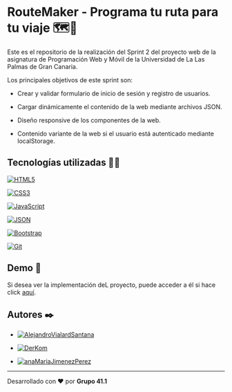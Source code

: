 # RouteMaker - Programa tu ruta para tu viaje 🗺️📍

Este es el repositorio de la realización del Sprint 2 del proyecto web de la asignatura de Programación Web y Móvil de la Universidad de La Las Palmas de Gran Canaria.

Los principales objetivos de este sprint son:

* Crear y validar formulario de inicio de sesión y registro de usuarios.

* Cargar dinámicamente el contenido de la web mediante archivos JSON.

* Diseño responsive de los componentes de la web.

* Contenido variante de la web si el usuario está autenticado mediante localStorage.

## Tecnologías utilizadas 👨‍💻

[![HTML5](https://img.shields.io/badge/-HTML5-black?style=flat&logo=html5)](https://html.spec.whatwg.org/multipage/)

[![CSS3](https://img.shields.io/badge/-CSS3-black?style=flat&logo=css3&logoColor=blue)](https://www.w3.org/TR/CSS/#css)

[![JavaScript](https://img.shields.io/badge/-JavaScript-black?style=flat&logo=javascript)](https://developer.mozilla.org/es/docs/Web/JavaScript)

[![JSON](https://img.shields.io/badge/-JSON-black?style=flat&logo=json)](https://www.json.org/json-en.html)

[![Bootstrap](https://img.shields.io/badge/-Bootstrap-black?style=flat&logo=bootstrap)](https://getbootstrap.com/)

[![Git](https://img.shields.io/badge/-Git-black?style=flat&logo=git)](https://git-scm.com/)

## Demo 🚀

Si desea ver la implementación deL proyecto, puede acceder a él si hace click [aquí](http://138.68.130.127/).

## Autores ✒️

* [![AlejandroVialardSantana](https://img.shields.io/badge/-AlejandroVialardSantana-black?style=flat&logo=github)](https://github.com/AlejandroVialardSantana)

* [![DerKom](https://img.shields.io/badge/-MarcosVazquezTascon-black?style=flat&logo=github)](https://github.com/DerKom)

* [![anaMariaJimenezPerez](https://img.shields.io/badge/-AnaMariaJimenezPerez-black?style=flat&logo=github)](https://github.com/anaMariaJimenezPerez)
---

Desarrollado con ❤️ por **Grupo 41.1**